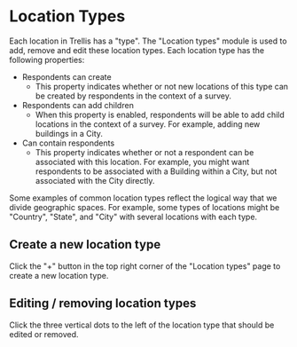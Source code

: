 # Location Types
Each location in Trellis has a "type". The "Location types" module is used to add, remove and edit these location types. Each location type has the following properties:

- Respondents can create
  - This property indicates whether or not new locations of this type can be created by respondents in the context of a survey.
- Respondents can add children
  - When this property is enabled, respondents will be able to add child locations in the context of a survey. For example, adding new buildings in a City.
- Can contain respondents
  - This property indicates whether or not a respondent can be associated with this location. For example, you might want respondents to be associated with a Building within a City, but not associated with the City directly.


Some examples of common location types reflect the logical way that we divide geographic spaces. For example, some types of locations might be "Country", "State", and "City" with several locations with each type. 


## Create a new location type
Click the "+" button in the top right corner of the "Location types" page to create a new location type.

## Editing / removing location types
Click the three vertical dots to the left of the location type that should be edited or removed.
